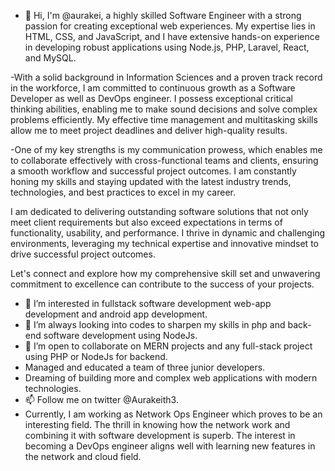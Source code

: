- 👋 Hi, I'm @aurakei, a highly skilled Software Engineer with a strong passion for creating exceptional web experiences. My expertise lies in HTML, CSS, and JavaScript, and I have extensive hands-on experience in developing robust applications using Node.js, PHP, Laravel, React, and MySQL.

-With a solid background in Information Sciences and a proven track record in the workforce, I am committed to continuous growth as a Software Developer as well as DevOps engineer. I possess exceptional critical thinking abilities, enabling me to make sound decisions and solve complex problems efficiently. My effective time management and multitasking skills allow me to meet project deadlines and deliver high-quality results.

-One of my key strengths is my communication prowess, which enables me to collaborate effectively with cross-functional teams and clients, ensuring a smooth workflow and successful project outcomes. I am constantly honing my skills and staying updated with the latest industry trends, technologies, and best practices to excel in my career.

I am dedicated to delivering outstanding software solutions that not only meet client requirements but also exceed expectations in terms of functionality, usability, and performance. I thrive in dynamic and challenging environments, leveraging my technical expertise and innovative mindset to drive successful project outcomes.

Let's connect and explore how my comprehensive skill set and unwavering commitment to excellence can contribute to the success of your projects.
- 👀 I’m interested in fullstack software development web-app development and android app development.
- 🌱 I’m always looking into codes to sharpen my skills in php and back-end software development using NodeJs.
- 💞️ I’m open to collaborate on MERN projects and any full-stack project using PHP or NodeJs for backend.
- Managed and educated a team of three junior developers.
- Dreaming of building more and complex web applications with modern technologies.
- 📫 Follow me on twitter @Aurakeith3.
- Currently, I am working as Network Ops Engineer which proves to be an interesting field. The thrill in knowing how the network work and combining it with software development is superb. The interest in becoming a DevOps engineer aligns well with learning new features in the network and cloud field.

<!---
aurakei/aurakei is a ✨ special ✨ repository because its `README.md` (this file) appears on your GitHub profile.
You can click the Preview link to take a look at your changes.
--->
